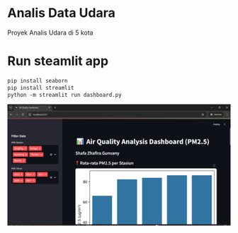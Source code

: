 # Analis Data Udara
Proyek Analis Udara di 5 kota

# Run steamlit app
```
pip install seaborn
pip install streamlit
python -m streamlit run dashboard.py
```
![ss](https://github.com/shafazhafirag/AnalisDataUdara/blob/1985341c376bfe8ef2cf48532c930cbbe90aed5a/ss1.jpg)
